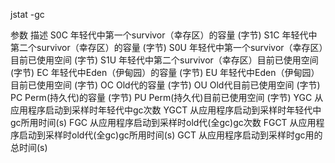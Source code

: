 jstat -gc

参数	描述
S0C	年轻代中第一个survivor（幸存区）的容量 (字节)
S1C	年轻代中第二个survivor（幸存区）的容量 (字节)
S0U	年轻代中第一个survivor（幸存区）目前已使用空间 (字节)
S1U	年轻代中第二个survivor（幸存区）目前已使用空间 (字节)
EC	  年轻代中Eden（伊甸园）的容量 (字节)
EU	  年轻代中Eden（伊甸园）目前已使用空间 (字节)
OC	  Old代的容量 (字节)
OU	  Old代目前已使用空间 (字节)
PC	   Perm(持久代)的容量 (字节)
PU	   Perm(持久代)目前已使用空间 (字节)
YGC	从应用程序启动到采样时年轻代中gc次数
YGCT      从应用程序启动到采样时年轻代中gc所用时间(s)
FGC	从应用程序启动到采样时old代(全gc)gc次数
FGCT      从应用程序启动到采样时old代(全gc)gc所用时间(s)
GCT	从应用程序启动到采样时gc用的总时间(s)
